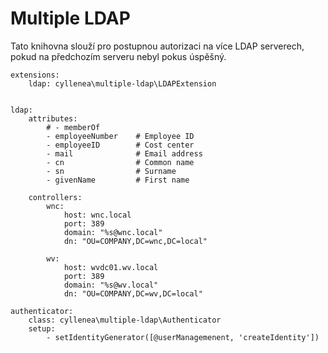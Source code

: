 Multiple LDAP
=============

Tato knihovna slouží pro postupnou autorizaci na více LDAP serverech, pokud na předchozím serveru nebyl pokus úspěšný.

```
extensions:
    ldap: cyllenea\multiple-ldap\LDAPExtension


ldap:
    attributes:
        # - memberOf
        - employeeNumber    # Employee ID
        - employeeID        # Cost center
        - mail              # Email address
        - cn                # Common name
        - sn                # Surname
        - givenName         # First name

    controllers:
        wnc:
            host: wnc.local
            port: 389
            domain: "%s@wnc.local"
            dn: "OU=COMPANY,DC=wnc,DC=local"

        wv:
            host: wvdc01.wv.local
            port: 389
            domain: "%s@wv.local"
            dn: "OU=COMPANY,DC=wv,DC=local"

authenticator:
    class: cyllenea\multiple-ldap\Authenticator
    setup:
        - setIdentityGenerator([@userManagemenent, 'createIdentity'])
```
            